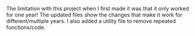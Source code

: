 The limitation with this project when I first made it was that it only worked for one year!
The updated files show the changes that make it work for different/multiple years. I also added a utility file to remove repeated functions/code. 
